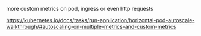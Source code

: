 more custom metrics on pod, ingress or even http requests

https://kubernetes.io/docs/tasks/run-application/horizontal-pod-autoscale-walkthrough/#autoscaling-on-multiple-metrics-and-custom-metrics
